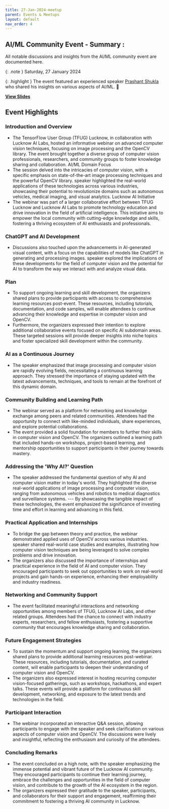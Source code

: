 ```yaml
---
title: 27-Jan-2024-meetup
parent: Events & Meetups
layout: default
nav_order: 4
---
```


## AI/ML Community Event - Summary :

All notable discussions and insights from the AI/ML community event are documented here.

{: .note }
Saturday, 27 January 2024

{: .highlight }
The event featured an experienced speaker [Prashant Shukla](https://www.linkedin.com/in/prashant-shukla30/)  who shared his insights on various aspects of AI/ML. 🎤

**[View Slides](/assets/pdfs/imageprocessing-opencv.pdf)**

## Event Highlights
### Introduction and Overview

- The TensorFlow User Group (TFUG) Lucknow, in collaboration with Lucknow AI Labs, hosted an informative webinar on advanced computer vision techniques, focusing on image processing and the OpenCV library. The event brought together a diverse group of computer vision professionals, researchers, and community groups to foster knowledge sharing and collaboration.
AI/ML Domain Focus
- The session delved into the intricacies of computer vision, with a specific emphasis on state-of-the-art image processing techniques and the powerful OpenCV library. speaker highlighted the real-world applications of these technologies across various industries, showcasing their potential to revolutionize domains such as autonomous vehicles, medical imaging, and visual analytics.
Lucknow AI Initiative
- The webinar was part of a larger collaborative effort between TFUG Lucknow and Lucknow AI Labs to promote technology education and drive innovation in the field of artificial intelligence. This initiative aims to empower the local community with cutting-edge knowledge and skills, fostering a thriving ecosystem of AI enthusiasts and professionals.

### ChatGPT and AI Development
- Discussions also touched upon the advancements in AI-generated visual content, with a focus on the capabilities of models like ChatGPT in generating and processing images. speaker explored the implications of these developments for the field of computer vision and the potential for AI to transform the way we interact with and analyze visual data.

### Plan
- To support ongoing learning and skill development, the organizers shared plans to provide participants with access to comprehensive learning resources post-event. These resources, including tutorials, documentation, and code samples, will enable attendees to continue advancing their knowledge and expertise in computer vision and OpenCV.
- Furthermore, the organizers expressed their intention to explore additional collaborative events focused on specific AI subdomain areas. These targeted sessions will provide deeper insights into niche topics and foster specialized skill development within the community.

### AI as a Continuous Journey
- The speaker emphasized that image processing and computer vision are rapidly evolving fields, necessitating a continuous learning approach. They stressed the importance of staying updated with the latest advancements, techniques, and tools to remain at the forefront of this dynamic domain.

### Community Building and Learning Path
- The webinar served as a platform for networking and knowledge exchange among peers and related communities. Attendees had the opportunity to connect with like-minded individuals, share experiences, and explore potential collaborations.
- The event provided a solid foundation for members to further their skills in computer vision and OpenCV. The organizers outlined a learning path that included hands-on workshops, project-based learning, and mentorship opportunities to support participants in their journey towards mastery.

### Addressing the 'Why AI?' Question
- The speaker addressed the fundamental question of why AI and computer vision matter in today's world. They highlighted the diverse real-world applications of image processing and computer vision, ranging from autonomous vehicles and robotics to medical diagnostics and surveillance systems. --- By showcasing the tangible impact of these technologies, the event emphasized the significance of investing time and effort in learning and advancing in this field.

### Practical Application and Internships
- To bridge the gap between theory and practice, the webinar demonstrated applied uses of OpenCV across various industries. speaker shared real-world case studies and examples, illustrating how computer vision techniques are being leveraged to solve complex problems and drive innovation.
- The organizers also discussed the importance of internships and practical experience in the field of AI and computer vision. They encouraged participants to seek out opportunities to work on real-world projects and gain hands-on experience, enhancing their employability and industry readiness.

### Networking and Community Support
- The event facilitated meaningful interactions and networking opportunities among members of TFUG, Lucknow AI Labs, and other related groups. Attendees had the chance to connect with industry experts, researchers, and fellow enthusiasts, fostering a supportive community that encourages knowledge sharing and collaboration.

### Future Engagement Strategies
- To sustain the momentum and support ongoing learning, the organizers shared plans to provide additional learning resources post-webinar. These resources, including tutorials, documentation, and curated content, will enable participants to deepen their understanding of computer vision and OpenCV.
- The organizers also expressed interest in hosting recurring computer vision-focused gatherings, such as workshops, hackathons, and expert talks. These events will provide a platform for continuous skill development, networking, and exposure to the latest trends and technologies in the field.

### Participant Interaction
- The webinar incorporated an interactive Q&A session, allowing participants to engage with the speaker and seek clarification on various aspects of computer vision and OpenCV. The discussions were lively and insightful, reflecting the enthusiasm and curiosity of the attendees.
### Concluding Remarks
- The event concluded on a high note, with the speaker emphasizing the immense potential and vibrant future of the Lucknow AI community. They encouraged participants to continue their learning journey, embrace the challenges and opportunities in the field of computer vision, and contribute to the growth of the AI ecosystem in the region.
- The organizers expressed their gratitude to the speaker, participants, and collaborators for their support and engagement, reaffirming their commitment to fostering a thriving AI community in Lucknow.
